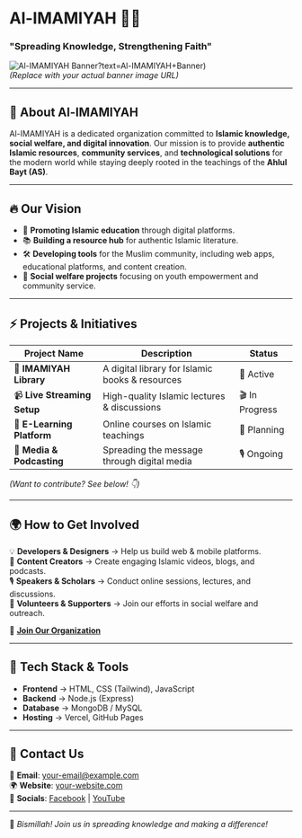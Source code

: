 # **Al-IMAMIYAH**  🏴📖  

### **"Spreading Knowledge, Strengthening Faith"**  

![Al-IMAMIYAH Banner](https://imamiyah.org/)?text=Al-IMAMIYAH+Banner)  
*(Replace with your actual banner image URL)*  

---

## 📌 **About Al-IMAMIYAH**  
Al-IMAMIYAH is a dedicated organization committed to **Islamic knowledge, social welfare, and digital innovation**. Our mission is to provide **authentic Islamic resources**, **community services**, and **technological solutions** for the modern world while staying deeply rooted in the teachings of the **Ahlul Bayt (AS)**.  

---

## 🔥 **Our Vision**  
- 🕌 **Promoting Islamic education** through digital platforms.  
- 📚 **Building a resource hub** for authentic Islamic literature.  
- 🛠️ **Developing tools** for the Muslim community, including web apps, educational platforms, and content creation.  
- 🤝 **Social welfare projects** focusing on youth empowerment and community service.  

---

## ⚡ **Projects & Initiatives**  
| Project Name | Description | Status |  
|-------------|------------|--------|  
| 📖 **IMAMIYAH Library** | A digital library for Islamic books & resources | 🚀 Active |  
| 📹 **Live Streaming Setup** | High-quality Islamic lectures & discussions | 🎬 In Progress |  
| 🏫 **E-Learning Platform** | Online courses on Islamic teachings | 📌 Planning |  
| 📡 **Media & Podcasting** | Spreading the message through digital media | 🎙 Ongoing |  

*(Want to contribute? See below! 👇)*  

---

## 🌍 **How to Get Involved**  
💡 **Developers & Designers** → Help us build web & mobile platforms.  
📢 **Content Creators** → Create engaging Islamic videos, blogs, and podcasts.  
🎙 **Speakers & Scholars** → Conduct online sessions, lectures, and discussions.  
🤲 **Volunteers & Supporters** → Join our efforts in social welfare and outreach.  

🔗 **[Join Our Organization](#contact-us)**  

---

## 🚀 **Tech Stack & Tools**  
- **Frontend** → HTML, CSS (Tailwind), JavaScript  
- **Backend** → Node.js (Express)  
- **Database** → MongoDB / MySQL  
- **Hosting** → Vercel, GitHub Pages  

---

## 📩 **Contact Us**  
📌 **Email**: [your-email@example.com](mailto:your-email@example.com)  
🌍 **Website**: [your-website.com](https://your-website.com)  
📢 **Socials**: [Facebook](https://facebook.com) | [YouTube](https://youtube.com)  

---

🚀 *Bismillah! Join us in spreading knowledge and making a difference!*  
